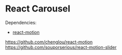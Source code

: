 # React Carousel

Dependencies:
- [react-motion](https://github.com/chenglou/react-motion)


https://github.com/chenglou/react-motion
https://github.com/souporserious/react-motion-slider
